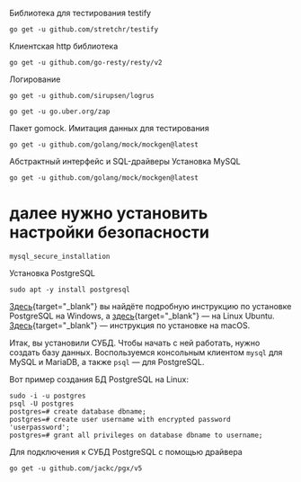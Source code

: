 Библиотека для тестирования testify
```
go get -u github.com/stretchr/testify
```

Клиентская http библиотека
```
go get -u github.com/go-resty/resty/v2
```

Логирование
```
go get -u github.com/sirupsen/logrus
```
```
go get -u go.uber.org/zap 
```

Пакет gomock. Имитация данных для тестирования
```
go get -u github.com/golang/mock/mockgen@latest
```
Абстрактный интерфейс и SQL-драйверы
Установка MySQL
```
go get -u github.com/golang/mock/mockgen@latest
```
# далее нужно установить настройки безопасности
```
mysql_secure_installation
```
Установка PostgreSQL
```
sudo apt -y install postgresql
```
[Здесь](https://winitpro.ru/index.php/2019/10/25/ustanovka-nastrojka-postgresql-v-windows/){target="_blank"} вы найдёте
подробную инструкцию по установке PostgreSQL на Windows,
а [здесь](https://ruvds.com/ru/helpcenter/postgresql-pgadmin-ubuntu/){target="_blank"} — на Linux Ubuntu.
[Здесь](https://wiki.postgresql.org/wiki/Russian/PostgreSQL-One-click-Installer-Guide){target="_blank"} —
инструкция по установке на macOS.

Итак, вы установили СУБД. Чтобы начать с ней работать, нужно создать базу данных. Воспользуемся консольным клиентом
`mysql` для MySQL и MariaDB, а также `psql` — для PostgreSQL.

Вот пример создания БД PostgreSQL на Linux:
```
sudo -i -u postgres
psql -U postgres
postgres=# create database dbname;
postgres=# create user username with encrypted password 'userpassword';
postgres=# grant all privileges on database dbname to username; 
```

Для подключения к СУБД PostgreSQL с помощью драйвера
```
go get -u github.com/jackc/pgx/v5
```
